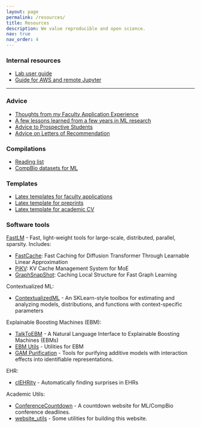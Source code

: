 ```yaml
---
layout: page
permalink: /resources/
title: Resources
description: We value reproducible and open science.
nav: true
nav_order: 4
---
```


### Internal resources

- [Lab user guide](https://docs.google.com/document/d/1HMHeX9qSOq6PFn_cW47b3tzdJKK6QZGE39u25vsA9QA/edit?usp=sharing)
- [Guide for AWS and remote Jupyter](https://docs.google.com/document/d/1CdVA_doTJZohg9dB8UhPHCgRuOtmLTAvCRV56IqBKvE/edit?usp=sharing)

---

### Advice

- [Thoughts from my Faculty Application Experience](https://benlengerich.medium.com/38f1a29c715e)
- [A few lessons learned from a few years in ML research](https://benlengerich.medium.com/a-few-lessons-learned-from-a-few-years-in-ml-research-8f6f88f97e61)
- [Advice to Prospective Students](./advice/prospective_students)
- [Advice on Letters of Recommendation](./advice/letters_of_rec)

### Compilations

- [Reading list](https://github.com/LengerichLab/ReadingList)
- [CompBio datasets for ML](https://github.com/LengerichLab/CompBioDatasetsForMachineLearning)

### Templates

- [Latex templates for faculty applications](https://www.overleaf.com/read/qdrzkgjkmzqc#b3bdcc)
- [Latex template for preprints](https://www.overleaf.com/read/cbkczmhxbkgj#2a2fc3)
- [Latex template for academic CV](https://www.overleaf.com/read/wgjmndzcfyqr#21999c)

### Software tools

[FastLM](https://fastlm.ai) - Fast, light-weight tools for large-scale, distributed, parallel, sparsity. Includes:

- [FastCache](https://github.com/FastLM/FastCache): Fast Caching for Diffusion Transformer Through Learnable Linear Approximation
- [PiKV](https://github.com/FastLM/PiKV): KV Cache Management System for MoE
- [GraphSnapShot](https://github.com/FastLM/GraphSnapShot): Caching Local Structure for Fast Graph Learning

Contextualized ML:

- [ContextualizedML](https://contextualized.ml) - An SKLearn-style toolbox for estimating and analyzing models, distributions, and functions with context-specific parameters

Explainable Boosting Machines (EBM):

- [TalkToEBM](https://github.com/interpretml/TalkToEBM) - A Natural Language Interface to Explainable Boosting Machines (EBMs)
- [EBM Utils](https://github.com/AdaptInfer/ebm_utils) - Utilities for EBM
- [GAM Purification](https://github.com/AdaptInfer/gam_purification) - Tools for purifying additive models with interaction effects into identifiable representations.

EHR:

- [clEHRity](https://github.com/AdaptInfer/clEHRity) - Automatically finding surprises in EHRs

Academic Utils:

- [ConferenceCountdown](https://github.com/AdaptInfer/ConferenceCountdown) - A countdown website for ML/CompBio conference deadlines.
- [website_utils](https://github.com/adaptinfer/website_Utils) - Some utilities for building this website.

